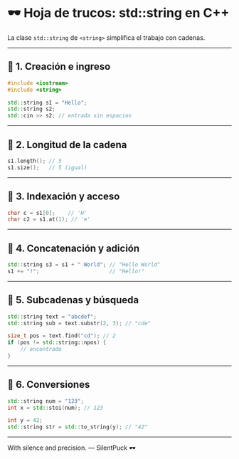 # 🕶 Hoja de trucos: std::string en C++

La clase `std::string` de `<string>` simplifica el trabajo con cadenas.

---

## 🔹 1. Creación e ingreso

```cpp
#include <iostream>
#include <string>

std::string s1 = "Hello";
std::string s2;
std::cin >> s2; // entrada sin espacios
```

---

## 🔹 2. Longitud de la cadena

```cpp
s1.length(); // 5
s1.size();   // 5 (igual)
```

---

## 🔹 3. Indexación y acceso

```cpp
char c = s1[0];    // 'H'
char c2 = s1.at(1); // 'e'
```

---

## 🔹 4. Concatenación y adición

```cpp
std::string s3 = s1 + " World"; // "Hello World"
s1 += "!";                      // "Hello!"
```

---

## 🔹 5. Subcadenas y búsqueda

```cpp
std::string text = "abcdef";
std::string sub = text.substr(2, 3); // "cde"

size_t pos = text.find("cd"); // 2
if (pos != std::string::npos) {
    // encontrado
}
```

---

## 🔹 6. Conversiones

```cpp
std::string num = "123";
int x = std::stoi(num); // 123

int y = 42;
std::string str = std::to_string(y); // "42"
```

---

With silence and precision. — SilentPuck 🕶️
